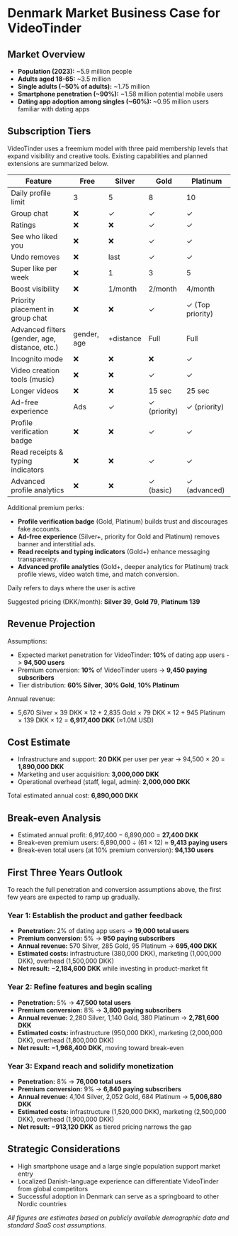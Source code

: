 # Denmark Market Business Case for VideoTinder

## Market Overview
- **Population (2023):** ~5.9 million people
- **Adults aged 18-65:** ~3.5 million
- **Single adults (\~50% of adults):** ~1.75 million
- **Smartphone penetration (\~90%):** ~1.58 million potential mobile users
- **Dating app adoption among singles (\~60%):** ~0.95 million users familiar with dating apps

## Subscription Tiers
VideoTinder uses a freemium model with three paid membership levels that expand visibility and creative tools. Existing capabilities and planned extensions are summarized below.

| Feature | Free | Silver | Gold | Platinum |
| --- | --- | --- | --- | --- |
| Daily profile limit | 3 | 5 | 8 | 10 |
| Group chat | ❌ | ✓ | ✓ | ✓ |
| Ratings | ❌ | ❌ | ✓ | ✓ |
| See who liked you | ❌ | ❌ | ✓ | ✓ |
| Undo removes | ❌ | last | ✓ | ✓ |
| Super like per week | ❌ | 1 | 3 | 5 |
| Boost visibility | ❌ | 1/month | 2/month | 4/month |
| Priority placement in group chat | ❌ | ❌ | ✓ | ✓ (Top priority) |
| Advanced filters (gender, age, distance, etc.) | gender, age | +distance | Full | Full |
| Incognito mode | ❌ | ❌ | ❌ | ✓ |
| Video creation tools (music) | ❌ | ❌ | ✓ | ✓ |
| Longer videos | ❌ | ❌ | 15 sec | 25 sec |
| Ad-free experience | Ads | ✓ | ✓ (priority) | ✓ (priority) |
| Profile verification badge | ❌ | ❌ | ✓ | ✓ |
| Read receipts & typing indicators | ❌ | ❌ | ✓ | ✓ |
| Advanced profile analytics | ❌ | ❌ | ✓ (basic) | ✓ (advanced) |

Additional premium perks:
- **Profile verification badge** (Gold, Platinum) builds trust and discourages fake accounts.
- **Ad-free experience** (Silver+, priority for Gold and Platinum) removes banner and interstitial ads.
- **Read receipts and typing indicators** (Gold+) enhance messaging transparency.
- **Advanced profile analytics** (Gold+, deeper analytics for Platinum) track profile views, video watch time, and match conversion.

Daily refers to days where the user is active

Suggested pricing (DKK/month): **Silver 39**, **Gold 79**, **Platinum 139**

## Revenue Projection
Assumptions:
- Expected market penetration for VideoTinder: **10%** of dating app users -> **94,500 users**
- Premium conversion: **10%** of VideoTinder users -> **9,450 paying subscribers**
- Tier distribution: **60% Silver**, **30% Gold**, **10% Platinum**

Annual revenue:
- 5,670 Silver × 39 DKK × 12 + 2,835 Gold × 79 DKK × 12 + 945 Platinum × 139 DKK × 12 = **6,917,400 DKK** (≈1.0M USD)

## Cost Estimate
- Infrastructure and support: **20 DKK** per user per year -> 94,500 × 20 = **1,890,000 DKK**
- Marketing and user acquisition: **3,000,000 DKK**
- Operational overhead (staff, legal, admin): **2,000,000 DKK**

Total estimated annual cost: **6,890,000 DKK**

## Break-even Analysis
- Estimated annual profit: 6,917,400 − 6,890,000 = **27,400 DKK**
- Break-even premium users: 6,890,000 ÷ (61 × 12) ≈ **9,413 paying users**
- Break-even total users (at 10% premium conversion): **94,130 users**

## First Three Years Outlook
To reach the full penetration and conversion assumptions above, the first few years are expected to ramp up gradually.

### Year 1: Establish the product and gather feedback
- **Penetration:** 2% of dating app users → **19,000 total users**
- **Premium conversion:** 5% → **950 paying subscribers**
- **Annual revenue:** 570 Silver, 285 Gold, 95 Platinum → **695,400 DKK**
- **Estimated costs:** infrastructure (380,000 DKK), marketing (1,000,000 DKK), overhead (1,500,000 DKK)
- **Net result:** **−2,184,600 DKK** while investing in product-market fit

### Year 2: Refine features and begin scaling
- **Penetration:** 5% → **47,500 total users**
- **Premium conversion:** 8% → **3,800 paying subscribers**
- **Annual revenue:** 2,280 Silver, 1,140 Gold, 380 Platinum → **2,781,600 DKK**
- **Estimated costs:** infrastructure (950,000 DKK), marketing (2,000,000 DKK), overhead (1,800,000 DKK)
- **Net result:** **−1,968,400 DKK**, moving toward break-even

### Year 3: Expand reach and solidify monetization
- **Penetration:** 8% → **76,000 total users**
- **Premium conversion:** 9% → **6,840 paying subscribers**
- **Annual revenue:** 4,104 Silver, 2,052 Gold, 684 Platinum → **5,006,880 DKK**
- **Estimated costs:** infrastructure (1,520,000 DKK), marketing (2,500,000 DKK), overhead (1,900,000 DKK)
- **Net result:** **−913,120 DKK** as tiered pricing narrows the gap

## Strategic Considerations
- High smartphone usage and a large single population support market entry
- Localized Danish-language experience can differentiate VideoTinder from global competitors
- Successful adoption in Denmark can serve as a springboard to other Nordic countries

*All figures are estimates based on publicly available demographic data and standard SaaS cost assumptions.*
